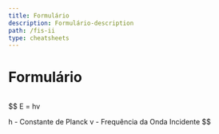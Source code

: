 ```yaml
---
title: Formulário
description: Formulário-description
path: /fis-ii
type: cheatsheets
---
```


# Formulário

```toc

```

$$
E = hv

h - Constante de Planck
v - Frequência da Onda Incidente
$$


